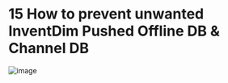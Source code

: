 # 15 How to prevent unwanted InventDim Pushed Offline DB & Channel DB

![image](https://github.com/user-attachments/assets/71c8a2ef-2d04-4742-b5df-969b90987765)
